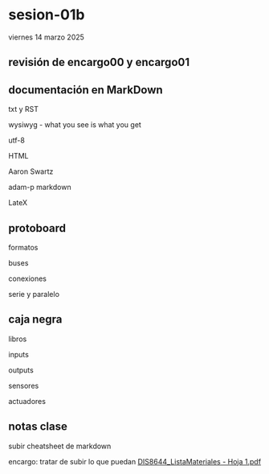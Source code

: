 # sesion-01b

viernes 14 marzo 2025

## revisión de encargo00 y encargo01

## documentación en MarkDown

txt y RST

wysiwyg - what you see is what you get

utf-8

HTML

Aaron Swartz

adam-p markdown

LateX

## protoboard

formatos

buses

conexiones

serie y paralelo

## caja negra

libros

inputs

outputs

sensores

actuadores

## notas clase

subir cheatsheet de markdown

encargo: tratar de subir lo que puedan
[DIS8644_ListaMateriales - Hoja 1.pdf](https://github.com/user-attachments/files/19248756/DIS8644_ListaMateriales.-.Hoja.1.pdf)


